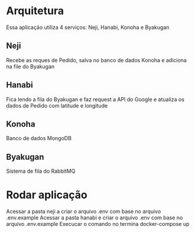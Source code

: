 # Arquitetura

Essa aplicação utiliza 4 serviços: Neji, Hanabi, Konoha e Byakugan

## Neji

Recebe as reques de Pedido, salva no banco de dados Konoha e adiciona na file do Byakugan

## Hanabi

Fica lendo a fila do Byakugan e faz request a API do Google e atualiza os dados de Pedido com latitude e longitude

## Konoha

Banco de dados MongoDB

## Byakugan

Sistema de fila do RabbitMQ

# Rodar aplicação

Acessar a pasta neji a criar o arquivo .env com base no arquivo .env.example
Acessar a pasta hanabi e criar o arquivo .env com base no arquivo .env.example
Execucar o comando no termina docker-compose up